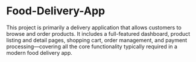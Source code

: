 # Food-Delivery-App
This project is primarily a delivery application that allows customers to browse and order products. It includes a full-featured dashboard, product listing and detail pages, shopping cart, order management, and payment processing—covering all the core functionality typically required in a modern food delivery app.
